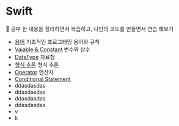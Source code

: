 # Swift

📖 공부 한 내용을 정리하면서 복습하고, 나만의 코드를 만들면서 연습 해보기
* [용어](https://github.com/kimdoin/Din-Swift/blob/main/1.%20Programming%20Terminology.md) 기초적인 프로그래밍 용어와 규칙
* [Vaiable & Constant](https://github.com/kimdoin/Din-Swift/blob/main/2.%20Variable%20%26%20Constant.md) 변수와 상수
* [DataType](https://github.com/kimdoin/Din-Swift/blob/main/3.%20Data%20Type.md) 자료형
* [형식 추론](https://github.com/kimdoin/Din-Swift/blob/main/4.%20Type%20Inference%20%26%20Annotation%20%26%20Conversion.md) 형식 추론
* [Operator](https://github.com/kimdoin/Din-Swift/blob/main/5.%20Operator.md) 연산자
* [Conditional Statement](https://github.com/kimdoin/Din-Swift/blob/main/6.%20Conditional%20Statement.md) 
*  ddasdasdas
*  ddasdasdas
*  ddasdasdas
*  ddasdasdas
* v
* k
